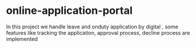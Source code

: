 # online-application-portal
In this project we handle leave and onduty application by digital , some features like tracking the application, approval process, decline process are implemented
